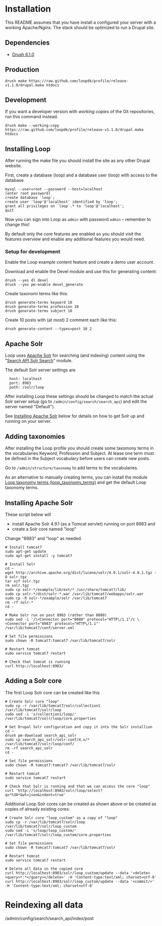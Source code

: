 # Installation
This README assumes that you have install a configured your server with a
working Apache/Nginx. The stack should be optimized to run a Drupal site.

## Dependencies
* [Drush 6.1.0](https://github.com/drush-ops/drush)

## Production
```
drush make https://raw.github.com/loopdk/profile/release-v1.1.0/drupal.make htdocs
```

## Development
If you want a developer version with _working copies_ of the Git repositories,
run this command instead.

```
drush make --working-copy https://raw.github.com/loopdk/profile/release-v1.1.0/drupal.make htdocs
```


## Installing Loop

After running the make file you should install the site as any other Drupal website.

First, create a database (loop) and a database user (loop) with access to the database

```
mysql --user=root --password --host=localhost
[enter root password]
create database `loop`;
create user 'loop'@'localhost' identified by 'loop';
grant all privileges on `loop`.* to 'loop'@'localhost';
quit
```

Now you can sign into Loop as `admin` with password `admin` – remember to change this!

By default only the core features are enabled so you should visit the features overview and enable any additional features you would need.


### Setup for development

Enable the Loop example content feature and create a demo user account.

Download and enable the Devel module and use this for generating content:

```
drush --yes dl devel
drush --yes pm-enable devel_generate
```

Create taxonomi terms like this:

```
drush generate-terms keyword 10
drush generate-terms profession 10
drush generate-terms subject 10
```

Create 10 posts with (at most) 2 comment each like this:

```
drush generate-content --types=post 10 2
```

## Apache Solr

Loop uses [Apache Solr](http://lucene.apache.org/solr/) for searching (and indexing) content using the "[Search API Solr Search](https://www.drupal.org/project/search_api_solr)" module.

The default Solr server settings are

```
  host: localhost
  port: 8983
  path: /solr/loop
```

After installing Loop these settings should be changed to match the actual Solr server setup (go to `/admin/config/search/search_api`)
and edit the server named "Default").

See [Installing Apache Solr](#installing-apache-solr) below for details on how to get Solr up and running on your server.


## Adding taxonomies

After installing the Loop profile you should create some taxomony terms in the vocabularies Keyword, Profession and Subject. At lease one term must be defined in the Subject vocabulary before users can create new posts.

Go to `/admin/structure/taxonomy` to add terms to the vocabularies.

As an alternative to manually creating terms, you can install the module [Loop taxonomy terms (loop_taxonomy_terms)](/admin/modules#loop_content) and get the default Loop taxonomy terms.

## Installing Apache Solr

These script below will

* install Apache Solr 4.9.1 (as a Tomcat servlet) running on port 8983 and
* create a Solr core named "loop"

Change "8983" and "loop" as needed.

```
# Install tomcat7
sudo apt-get update
sudo apt-get install -y tomcat7

# Install Solr
cd ~
wget http://archive.apache.org/dist/lucene/solr/4.9.1/solr-4.9.1.tgz -O solr.tgz
tar xzf solr.tgz
rm solr.tgz
sudo cp solr-*/example/lib/ext/* /usr/share/tomcat7/lib/
sudo cp solr-*/dist/solr-*.war /var/lib/tomcat7/webapps/solr.war
sudo cp -R solr-*/example/solr /var/lib/tomcat7
rm -rf solr-*
cd -

# Make Solr run on post 8983 (rather than 8080)
sudo sed -i '/\<Connector port="8080" protocol="HTTP\/1.1"/c \<Connector port="8983" protocol="HTTP\/1.1"' /var/lib/tomcat7/conf/server.xml

# Set file permissions
sudo chown -R tomcat7:tomcat7 /var/lib/tomcat7/solr

# Restart tomcat
sudo service tomcat7 restart

# Check that tomcat is running
curl http://localhost:8983/

```

## Adding a Solr core

The first Loop Solr core can be created like this

```
# Create Solr core "loop"
sudo cp -r /var/lib/tomcat7/solr/collection1 /var/lib/tomcat7/solr/loop
sudo sed -i 's/collection1/loop/' /var/lib/tomcat7/solr/loop/core.properties

# Get Drupal Solr configuration and copy it into the Solr installion
cd ~
drush pm-download search_api_solr
sudo cp search_api_solr/solr-conf/4.x/* /var/lib/tomcat7/solr/loop/conf/
rm -rf search_api_solr
cd -

# Set file permissions
sudo chown -R tomcat7:tomcat7 /var/lib/tomcat7/solr

# Restart tomcat
sudo service tomcat7 restart

# Check that Solr is running and that we can access the core "loop"
curl 'http://localhost:8983/solr/loop/select?q=*%3A*&wt=json&indent=true'
```

Additional Loop Solr cores can be created as shown above or be created
as copies of already existing cores:

```
# Create Solr core "loop_custom" as a copy of "loop"
sudo cp -r /var/lib/tomcat7/solr/loop /var/lib/tomcat7/solr/loop_custom
sudo sed -i 's/loop/loop_custom/' /var/lib/tomcat7/solr/loop_custom/core.properties

# Set file permissions
sudo chown -R tomcat7:tomcat7 /var/lib/tomcat7/solr

# Restart tomcat
sudo service tomcat7 restart

# Delete all data in the copied core
curl http://localhost:8983/solr/loop_custom/update --data '<delete><query>*:*</query></delete>' -H 'Content-type:text/xml; charset=utf-8'
curl http://localhost:8983/solr/loop_custom/update --data '<commit/>' -H 'Content-type:text/xml; charset=utf-8'
```

# Reindexing all data

/admin/config/search/search_api/index/post
